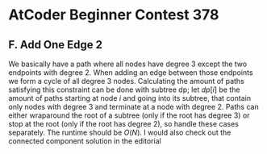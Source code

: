 # AtCoder Beginner Contest 378

## F. Add One Edge 2
We basically have a path where all nodes have degree $3$ except the two endpoints with degree $2$. When adding an edge between those endpoints we form a cycle of all degree $3$ nodes. Calculating the amount of paths satisfying this constraint can be done with subtree dp; let $dp[i]$ be the amount of paths starting at node $i$ and going into its subtree, that contain only nodes with degree $3$ and terminate at a node with degree $2$. Paths can either wraparound the root of a subtree (only if the root has degree $3$) or stop at the root (only if the root has degree $2$), so handle these cases separately. The runtime should be $O(N)$. I would also check out the connected component solution in the editorial